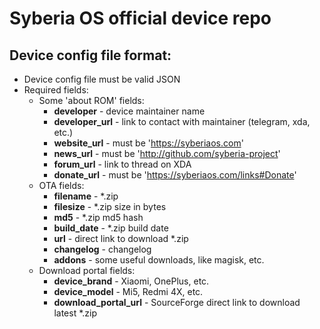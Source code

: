 # Syberia OS official device repo
## Device config file format:
+ Device config file must be valid JSON
+ Required fields:
    + Some 'about ROM' fields:
        + **developer** - device maintainer name
        + **developer_url** - link to contact with maintainer (telegram, xda, etc.)
        + **website_url** - must be 'https://syberiaos.com'
        + **news_url** - must be 'http://github.com/syberia-project'
        + **forum_url** - link to thread on XDA
        + **donate_url** - must be 'https://syberiaos.com/links#Donate'
    + OTA fields:
        + **filename** - *.zip
        + **filesize** - *.zip size in bytes
        + **md5** - *.zip md5 hash
        + **build_date** - *.zip build date
        + **url** - direct link to download *.zip
        + **changelog** - changelog
        + **addons** - some useful downloads, like magisk, etc.
    + Download portal fields:
        + **device_brand** - Xiaomi, OnePlus, etc.
        + **device_model** - Mi5, Redmi 4X, etc.
        + **download_portal_url** - SourceForge direct link to download latest *.zip